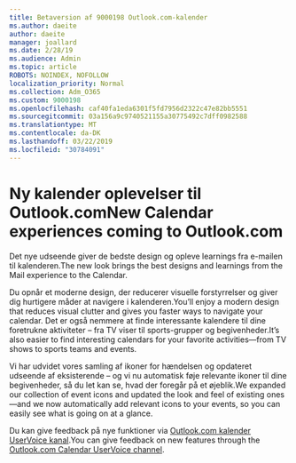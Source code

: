 ```yaml
---
title: Betaversion af 9000198 Outlook.com-kalender
ms.author: daeite
author: daeite
manager: joallard
ms.date: 2/28/19
ms.audience: Admin
ms.topic: article
ROBOTS: NOINDEX, NOFOLLOW
localization_priority: Normal
ms.collection: Adm_O365
ms.custom: 9000198
ms.openlocfilehash: caf40fa1eda6301f5fd7956d2322c47e82bb5551
ms.sourcegitcommit: 03a156a9c9740521155a30775492c7dff0982588
ms.translationtype: MT
ms.contentlocale: da-DK
ms.lasthandoff: 03/22/2019
ms.locfileid: "30784091"
---
```

# <a name="new-calendar-experiences-coming-to-outlookcom"></a><span data-ttu-id="a0dea-102">Ny kalender oplevelser til Outlook.com</span><span class="sxs-lookup"><span data-stu-id="a0dea-102">New Calendar experiences coming to Outlook.com</span></span>

<span data-ttu-id="a0dea-103">Det nye udseende giver de bedste design og opleve learnings fra e-mailen til kalenderen.</span><span class="sxs-lookup"><span data-stu-id="a0dea-103">The new look brings the best designs and learnings from the Mail experience to the Calendar.</span></span>

<span data-ttu-id="a0dea-104">Du opnår et moderne design, der reducerer visuelle forstyrrelser og giver dig hurtigere måder at navigere i kalenderen.</span><span class="sxs-lookup"><span data-stu-id="a0dea-104">You’ll enjoy a modern design that reduces visual clutter and gives you faster ways to navigate your calendar.</span></span> <span data-ttu-id="a0dea-105">Det er også nemmere at finde interessante kalendere til dine foretrukne aktiviteter – fra TV viser til sports-grupper og begivenheder.</span><span class="sxs-lookup"><span data-stu-id="a0dea-105">It’s also easier to find interesting calendars for your favorite activities—from TV shows to sports teams and events.</span></span>

<span data-ttu-id="a0dea-106">Vi har udvidet vores samling af ikoner for hændelsen og opdateret udseende af eksisterende – og vi nu automatisk føje relevante ikoner til dine begivenheder, så du let kan se, hvad der foregår på et øjeblik.</span><span class="sxs-lookup"><span data-stu-id="a0dea-106">We expanded our collection of event icons and updated the look and feel of existing ones—and we now automatically add relevant icons to your events, so you can easily see what is going on at a glance.</span></span>

<span data-ttu-id="a0dea-107">Du kan give feedback på nye funktioner via [Outlook.com kalender UserVoice kanal](https://outlook.uservoice.com/forums/601444-new-experiences-in-outlook-com?category_id=209197).</span><span class="sxs-lookup"><span data-stu-id="a0dea-107">You can give feedback on new features through the [Outlook.com Calendar UserVoice channel](https://outlook.uservoice.com/forums/601444-new-experiences-in-outlook-com?category_id=209197).</span></span>